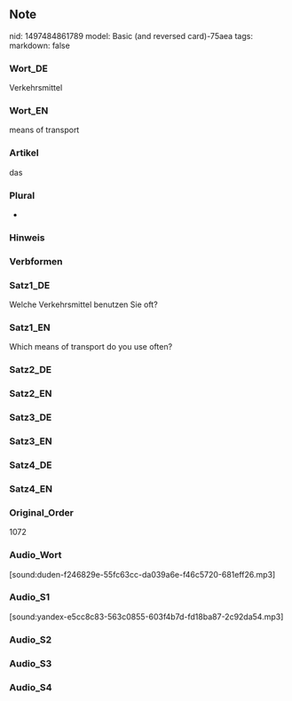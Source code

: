 ## Note
nid: 1497484861789
model: Basic (and reversed card)-75aea
tags: 
markdown: false

### Wort_DE
Verkehrsmittel

### Wort_EN
means of transport

### Artikel
das

### Plural
-

### Hinweis


### Verbformen


### Satz1_DE
Welche Verkehrsmittel benutzen Sie oft?

### Satz1_EN
Which means of transport do you use often?

### Satz2_DE


### Satz2_EN


### Satz3_DE


### Satz3_EN


### Satz4_DE


### Satz4_EN


### Original_Order
1072

### Audio_Wort
[sound:duden-f246829e-55fc63cc-da039a6e-f46c5720-681eff26.mp3]

### Audio_S1
[sound:yandex-e5cc8c83-563c0855-603f4b7d-fd18ba87-2c92da54.mp3]

### Audio_S2


### Audio_S3


### Audio_S4


